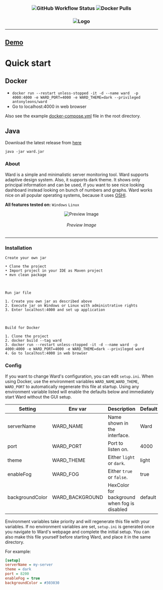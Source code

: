 <h3 align = "center">
<img alt="GitHub Workflow Status" src="https://img.shields.io/github/actions/workflow/status/AntonyLeons/ward/docker-image.yml">
<img alt="Docker Pulls" src="https://img.shields.io/docker/pulls/antonyleons/ward?style=plastic">
</h3>
<h3 align = "center">
    <img src = "images/logo.png" alt = "Logo" />
</h3>

---

## [Demo](https://status.leons.dev)

# Quick start

## Docker

* `docker run --restart unless-stopped -it -d --name ward  -p 4000:4000 -e WARD_PORT=4000 -e WARD_THEME=dark --privileged antonyleons/ward`
* Go to localhost:4000 in web browser

Also see the example [docker-compose.yml](https://github.com/AntonyLeons/Ward/blob/main/docker-compose.yml) file in the root directory.

## Java

Download the latest release from [here](https://github.com/AntonyLeons/Ward/releases/latest)

```console
java -jar ward.jar
```

### About

Ward is a simple and minimalistic server monitoring tool. Ward supports adaptive design system. Also, it supports dark theme.
It shows only principal information and can be used, if you want to see nice looking dashboard instead looking on bunch of numbers and graphs.
Ward works nice on all popular operating systems, because it uses [OSHI](https://github.com/oshi/oshi).

**All features tested on:** `Windows` `Linux`

<p align = "center">
    <img src = "images/preview.png" alt = "Preview Image" />
    <h6 align = "center">Preview Image</h6>
</p>

---

### Installation

    Create your own jar

    • Clone the project
    • Import project in your IDE as Maven project
    • mvn clean package

<br>

    Run jar file

    1. Create you own jar as described above
    2. Execute jar on Windows or Linux with administrative rights
    3. Enter localhost:4000 and set up application

<br>

    Build for Docker

    1. Clone the project
    2. docker build --tag ward
    3. docker run --restart unless-stopped -it -d --name ward  -p 4000:4000 -e WARD_PORT=4000 -e WARD_THEME=dark --privileged ward
    4. Go to localhost:4000 in web browser

### Config

If you want to change Ward's configuration, you can edit `setup.ini`. When using Docker, use the environment variables `WARD_NAME`,`WARD_THEME`, `WARD_PORT` to automatically regenerate this file at startup. Using any environment variable listed will enable the defaults below and immediately start Ward without the GUI setup. 

| Setting         | Env var         | Description                                  | Default |
|-----------------|-----------------|----------------------------------------------|---------|
| serverName      | WARD_NAME       | Name shown in the interface.                 | Ward    |
| port            | WARD_PORT       | Port to listen on.                           | 4000    |
| theme           | WARD_THEME      | Either `light` or `dark`.                    | light   |
| enableFog       | WARD_FOG        | Either `true` or `false`.                    | true    |
| backgroundColor | WARD_BACKGROUND | HexColor for background when fog is disabled | default |

Environment variables take priority and will regenerate this file with your variables. If no environment variables are set, `setup.ini` is generated once you navigate to Ward's webpage and complete the initial setup. You can also make this file yourself before starting Ward, and place it in the same directory.

For example:

```ini
[setup]
serverName = my-server
theme = dark
port = 8200
enableFog = true
backgroundColor = #303030
```
